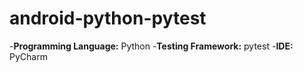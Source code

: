 # android-python-pytest

-**Programming Language:** Python
-**Testing Framework:** pytest
-**IDE:** PyCharm
